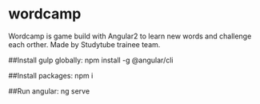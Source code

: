 # wordcamp
Wordcamp is game build with Angular2 to learn new words and challenge each orther. Made by Studytube trainee team.
 
 ##Install gulp globally:
 npm install -g @angular/cli
 
 ##Install packages:
 npm i
 
 ##Run angular:
 ng serve
